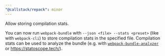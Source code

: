 ```yaml
---
"@callstack/repack": minor
---
```


Allow storing compilation stats.

You can now run `webpack-bundle` with `--json <file> --stats <preset>` (like with `webpack-cli`) to store compilation stats in the specified file.
Compilation stats can be used to analyze the bundle (e.g. with [`webpack-bundle-analyzer`](https://github.com/webpack-contrib/webpack-bundle-analyzer) or https://statoscope.tech/).
